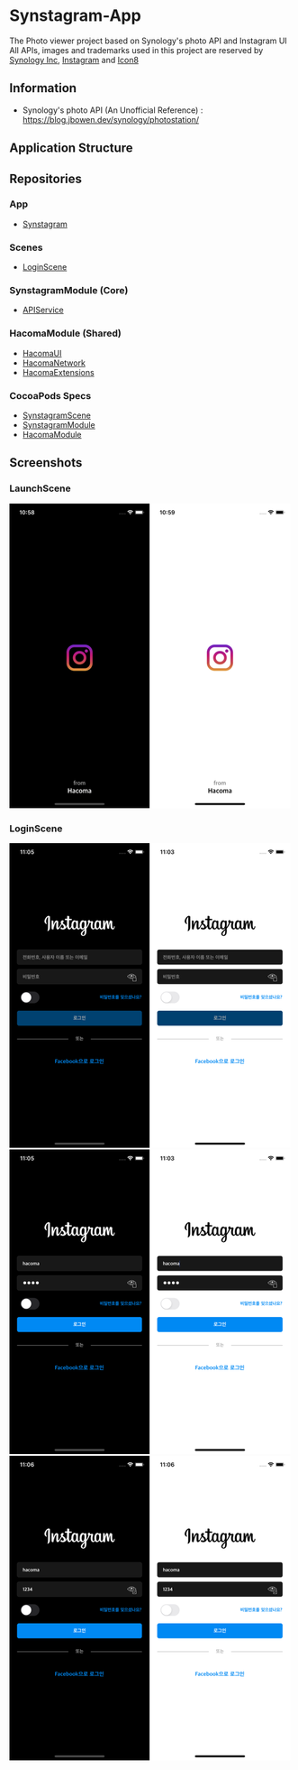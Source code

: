 # Synstagram-App

The Photo viewer project based on Synology's photo API and Instagram UI  
All APIs, images and trademarks used in this project are reserved by [Synology Inc](https://www.synology.com/), [Instagram](https://www.instagram.com/) and [Icon8](https://icons8.kr/)

## Information

- Synology's photo API (An Unofficial Reference) : https://blog.jbowen.dev/synology/photostation/

## Application Structure

## Repositories

### App
- [Synstagram](https://github.com/hacoma/Synstagram-App)

### Scenes
- [LoginScene](https://github.com/hacoma/Synstagram-LoginScene)

### SynstagramModule (Core)
- [APIService](https://github.com/hacoma/Synstagram-APIService)


### HacomaModule (Shared)
- [HacomaUI](https://github.com/hacoma/iOS-Hacoma-UI)
- [HacomaNetwork](https://github.com/hacoma/iOS-Hacoma-Network)
- [HacomaExtensions](https://github.com/hacoma/iOS-Hacoma-Extensions)

### CocoaPods Specs
- [SynstagramScene](https://github.com/hacoma/Synstagram-Scene-CocoaPods-Specs)
- [SynstagramModule](https://github.com/hacoma/Synstagram-Module-CocoaPods-Specs)
- [HacomaModule](https://github.com/hacoma/iOS-Hacoma-Module-CocoaPods-Specs)

## Screenshots

### LaunchScene
<img src="/Screenshots/LaunchScene.png">

### LoginScene
<img src="/Screenshots/LoginScene1.png">
<img src="/Screenshots/LoginScene2.png">
<img src="/Screenshots/LoginScene3.png">
